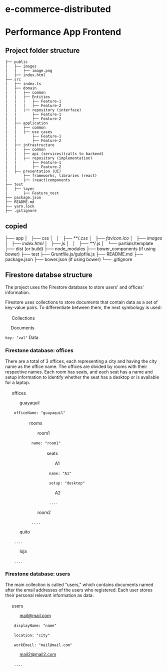 # e-commerce-distributed

# Performance App Frontend

## Project folder structure
```
├── public
|	├── images    
|	|	├── image.png
|	├── index.html
├── src   
|	├── index.ts
|	├── domain
|	|	├── common
|	|	├── Entities    
|	|	|	├── Feature-1
|	|	|	├── Feature-2
|	|	|── repository (interface)    
|	|		├── Feature-1            
|	|		├── Feature-2
|	├── application
|	|	├── common
|	|	├── use cases    
|	|		├── Feature-1
|	|		├── Feature-2            
|	├── infrastructure
|	|	├── common
|	|	├── api (services)(calls to backend)
|	|	├── repository (implementation)    
|	|		├── Feature-1
|	|		├── Feature-2
|	├── presentation (UI)    
|		├── frameworks, libraries (react)
|		├── (react)components
├── test   
|	├── layer
|		├── Feature_test
├── package.json
├── README.md
├── yarn.lock
├── .gitignore
```

## copied

├── app
│   ├── css
│   │   ├── **/*.css
│   ├── favicon.ico
│   ├── images
│   ├── index.html
│   ├── js
│   │   ├── **/*.js
│   └── partials/template
├── dist (or build)
├── node_modules
├── bower_components (if using bower)
├── test
├── Gruntfile.js/gulpfile.js
├── README.md
├── package.json
├── bower.json (if using bower)
└── .gitignore

## Firestore databse structure

The project uses the Firestore database to store users' and offices' information. 

Firestore uses collections to store documents that contain data as a set of key-value pairs. To differentiate between them, the next symbology is used:

<img src="https://cdn.onlinewebfonts.com/svg/img_3438.png" width="17px"> Collections


<img src="https://listimg.pinclipart.com/picdir/s/170-1705038_orange-text-file-4-icon-document-icon-png.png" width="14px"> Documents

`key: "val"` Data

### Firestone database: offices

There are a total of 3 offices, each representing a city and having the city name as the office name. The offices are divided by rooms with their respective names. Each room has seats, and each seat has a name and setup information to identify whether the seat has a desktop or is available for a laptop.

<img src="https://cdn.onlinewebfonts.com/svg/img_3438.png" width="17px"> offices

  <img src="https://listimg.pinclipart.com/picdir/s/170-1705038_orange-text-file-4-icon-document-icon-png.png" width="14px"> guayaquil
  
  `officeName: "guayaquil"`

    <img src="https://cdn.onlinewebfonts.com/svg/img_3438.png" width="17px"> rooms
  
      <img src="https://listimg.pinclipart.com/picdir/s/170-1705038_orange-text-file-4-icon-document-icon-png.png" width="15px"> room1
  
      `name: "room1"`

        <img src="https://cdn.onlinewebfonts.com/svg/img_3438.png" width="17px"> seats

          <img src="https://listimg.pinclipart.com/picdir/s/170-1705038_orange-text-file-4-icon-document-icon-png.png" width="15px"> A1

          `name: "A1"`

          `setup: "desktop"`

          <img src="https://listimg.pinclipart.com/picdir/s/170-1705038_orange-text-file-4-icon-document-icon-png.png" width="15px"> A2
  
          `....`

      <img src="https://listimg.pinclipart.com/picdir/s/170-1705038_orange-text-file-4-icon-document-icon-png.png" width="15px"> room2
  
      `....`

  <img src="https://listimg.pinclipart.com/picdir/s/170-1705038_orange-text-file-4-icon-document-icon-png.png" width="14px"> quito

  `....`

  <img src="https://listimg.pinclipart.com/picdir/s/170-1705038_orange-text-file-4-icon-document-icon-png.png" width="14px"> loja

  `....`


### Firestone database: users

The main collection is called "users," which contains documents named after the email addresses of the users who registered. Each user stores their personal relevant information as data.

<img src="https://cdn.onlinewebfonts.com/svg/img_3438.png" width="17px"> users

  <img src="https://listimg.pinclipart.com/picdir/s/170-1705038_orange-text-file-4-icon-document-icon-png.png" width="14px"> mail@mail.com
  
  `displayName: "name"`

  `location: "city"`

  `workEmail: "mail@mail.com"`

  <img src="https://listimg.pinclipart.com/picdir/s/170-1705038_orange-text-file-4-icon-document-icon-png.png" width="14px"> mail2@mail2.com

  `....`
